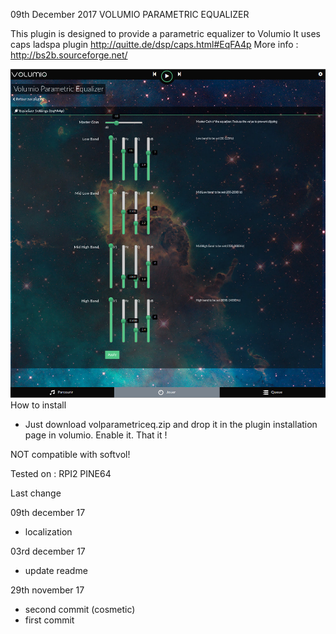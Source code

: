 09th December 2017
	VOLUMIO PARAMETRIC EQUALIZER



This plugin is designed to provide a parametric equalizer to Volumio
It uses caps ladspa plugin
http://quitte.de/dsp/caps.html#EqFA4p
More info : http://bs2b.sourceforge.net/

![Alt text](volparametriceq.jpg?raw=true "Parametric Equalizer")
How to install

- Just download volparametriceq.zip and drop it in the plugin installation page in volumio.
Enable it. That it !

NOT compatible with softvol!

Tested on :
RPI2
PINE64


Last change

09th december 17

- localization

03rd december 17
- update readme
 
29th november 17
- second commit (cosmetic)
- first commit



